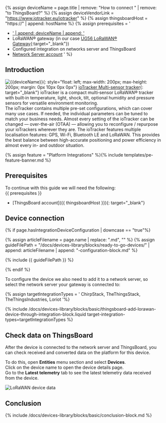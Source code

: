 
{% assign deviceName = page.title | remove: "How to connect " | remove: "to ThingsBoard?" %}
{% assign deviceVendorLink = "https://www.iotracker.eu/iotracker" %}
{% assign thingsboardHost = "https://" | append: hostName %}
{% assign prerequisites = '
- <a href="' | append: deviceVendorLink | append: '" target="_blank">' | append: deviceName | append: '</a>
- LoRaWAN® gateway (in our case [UG56 LoRaWAN® Gateway](/docs/pe/devices-library/ug56-lorawan-gateway/){:target="_blank"})
- Configured integration on networks server and ThingsBoard
- [Network Server account](#device-connection)
'
 %}

## Introduction

![{{deviceName}}](https://img.thingsboard.io/devices-library/{{page.deviceImageFileName}}){: style="float: left; max-width: 200px; max-height: 200px; margin: 0px 10px 0px 0px"}
[ioTracker Multi-sensor tracker]({{deviceVendorLink}}){: target="_blank"} ioTracker is a compact multi‑sensor LoRaWAN® tracker with built‑in temperature, light, shock, tilt, optional humidity and pressure sensors for versatile environment monitoring.  
The ioTracker contains multiple pre-set
configurations, which can cover many use
cases. If needed, the individual parameters
can be tuned to match your business
needs. Almost every setting of the ioTracker
can be changed — over-the-air (OTAA) —
allowing you to reconfigure / repurpose
your ioTrackers wherever they are.
The ioTracker features multiple localisation
features: GPS, Wi-Fi, Bluetooth LE and
LoRaWAN. This provides the best balance
between high-accurate positioning and
power efficiency in almost every in- and
outdoor situation.

{% assign feature = "Platform Integrations" %}{% include templates/pe-feature-banner.md %}
<br>

## Prerequisites

To continue with this guide we will need the following:  
{{ prerequisites }}
- [ThingsBoard account]({{ thingsboardHost }}){: target="_blank"}


## Device connection

{% if page.hasIntegrationDeviceConfiguration | downcase == "true"%}

{% assign articleFilename = page.name |  replace: ".md", "" %}
{% assign guideFilePath = "/docs/devices-library/blocks/ready-to-go-devices/" | append: articleFilename | append: "-configuration-block.md" %}

{% include {{ guideFilePath }} %}

{% endif %}

To configure the device we also need to add it to a network server, so select the network server your gateway is connected to:  

{% assign targetIntegrationTypes = '
ChirpStack,
TheThingsStack,
TheThingsIndustries,
Loriot
'%}

{% include /docs/devices-library/blocks/basic/thingsboard-add-lorawan-device-through-integration-block.liquid target-integration-types=targetIntegrationTypes %}


## Check data on ThingsBoard

After the device is connected to the network server and ThingsBoard, you can check received and converted data on the platform for this device.  

To do this, open **Entities** menu section and select **Devices**.  
Click on the device name to open the device details page.  
Go to the **Latest telemetry** tab to see the latest telemetry data received from the device.  

![LoRaWAN device data](https://img.thingsboard.io/devices-library/io-tracker-device-data.png)


## Conclusion

{% include /docs/devices-library/blocks/basic/conclusion-block.md %}
